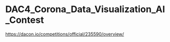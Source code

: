 # DAC4_Corona_Data_Visualization_AI_Contest

https://dacon.io/competitions/official/235590/overview/
